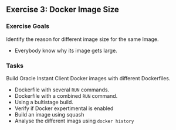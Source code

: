 ## Exercise 3: Docker Image Size

### Exercise Goals

Identify the reason for different image size for the same Image.

- Everybody know why its image gets large.

### Tasks

Build Oracle Instant Client Docker images with different Dockerfiles.

- Dockerfile with several `RUN` commands.
- Dockerfile with a combined `RUN` command.
- Using a bultistage build.
- Verify if Docker expertimental is enabled 
- Build an image using squash
- Analyse the different imags using `docker history`

<!-- Stuff between the <div class="notes"> will be rendered as pptx slide notes -->
<div class="notes">

</div>
